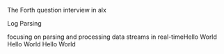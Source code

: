 The Forth question interview in alx

Log Parsing

focusing on parsing and processing data streams in real-timeHello World
Hello World
Hello World
